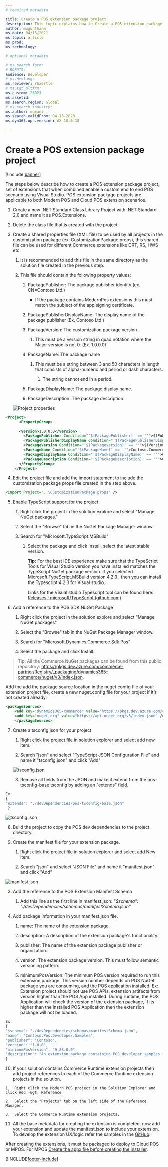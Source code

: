```yaml
---
# required metadata

title: Create a POS extension package project 
description: This topic explains how to Create a POS extension package project.
author: mugunthanm
ms.date: 04/13/2021
ms.topic: article
ms.prod: 
ms.technology: 

# optional metadata

# ms.search.form: 
# ROBOTS: 
audience: Developer
# ms.devlang: 
ms.reviewer: rhaertle
# ms.tgt_pltfrm: 
ms.custom: 28021
ms.assetid: 
ms.search.region: Global
# ms.search.industry: 
ms.author: mumani
ms.search.validFrom: 04-13-2020
ms.dyn365.ops.version: AX 10.0.18

---
```


# Create a POS extension package project 

[!include [banner](../../includes/banner.md)]

The steps below describe how to create a POS extension package project, set of extensions that when combined enable a custom end to end POS scenario using Visual Studio. POS extension package projects are applicable to both Modern POS and Cloud POS extension scenarios.

1.  Create a new .NET Standard Class Library Project with .NET Standard 2.0 and name it as POS.Extensions.
      
2.  Delete the class file that is created with the project.

3.  Create a shared properties file (XML file) to be used by all projects in the customization package (ex. CustomizationPackage.props), this shared file can be used for different Commerce extensions like CRT, RS, HWS etc.

    1.  It is recommended to add this file in the same directory as the solution file created in the previous step.

    2.  This file should contain the following property values:

        1.  PackagePublisher: The package publisher identity (ex. CN=Contoso Ltd.)

            -   If the package contains ModernPos extensions this must match the subject of the app signing certificate.

        2.  PackagePublisherDisplayName: The display name of the package publisher (Ex. Contoso Ltd.)

        3.  PackageVersion: The customization package version.

            1.  This must be a version string in quad notation where the Major version is not 0. (Ex. 1.0.0.0)

        4.  PackageName: The package name

            1.  This must be a string between 3 and 50 characters in length that consists of alpha-numeric and period or dash characters.

                1.  The string cannot end in a period.

        5.  PackageDisplayName: The package display name.

        6.  PackageDescription: The package description.

      ![Project properties](media/ProjProperty.png)

```XML
<Project>
	  <PropertyGroup>
	
	  <Version>1.0.0.0</Version>
	    <PackagePublisher Condition="'$(PackagePublisher)' == ''">$(Publisher)</PackagePublisher>
	    <PackagePublisherDisplayName Condition="'$(PackagePublisherDisplayName)' == ''">$(PublisherDisplayName)</PackagePublisherDisplayName>
	    <PackageVersion Condition="'$(PackageVersion)' == ''">$(Version)</PackageVersion>
	    <PackageName Condition="'$(PackageName)' == ''">Contoso.Commerce</PackageName>
	    <PackageDisplayName Condition="'$(PackageDisplayName)' == ''">Contoso POS Commerce Customization</PackageDisplayName>
	    <PackageDescription Condition="'$(PackageDescription)' == ''">Contoso POS Commerce Customization</PackageDescription>
	  </PropertyGroup>
	</Project>
```

4.  Edit the project file and add the import statement to include the customization package props file created in the step above.

```xml
<Import Project="..\CustomizationPackage.props" />
```

5.  Enable TypeScript support for the project

    1.  Right click the project in the solution explore and select "Manage NuGet packages."

    2.  Select the "Browse" tab in the NuGet Package Manager window

    3.  Search for "Microsoft.TypeScript.MSBuild"

        1.  Select the package and click Install, select the latest stable version.

            **Tip:** For the best IDE experience make sure that the TypeScript Tools for Visual Studio version you have installed matches the TypeScript NuGet package version. If you selected Microsoft.TypeScript.MSBuild version 4.2.3 , then you can install the Typescript 4.2.3 for Visual studio.

            Links for the Visual studio Typescript tool can be found here: [Releases · microsoft/TypeScript (github.com)](https://github.com/microsoft/TypeScript/releases)

6.  Add a reference to the POS SDK NuGet Package

    1.  Right click the project in the solution explore and select "Manage NuGet packages"

    2.  Select the "Browse" tab in the NuGet Package Manager window.

    3.  Search for "Microsoft.Dynamics.Commerce.Sdk.Pos"

    4.  Select the package and click Install.

> Tip: All the Commerce NuGet packages can be found from this public repository:
> <https://pkgs.dev.azure.com/commerce-partner/Registry/_packaging/dynamics365-commerce/nuget/v3/index.json>. 

Add the add the package source location in the nuget.config file of your extension project file, create a new nuget.config file for your project if it’s not created already:

```xml
<packageSources>
    <add key="dynamics365-commerce" value="https://pkgs.dev.azure.com/commerce-partner/Registry/_packaging/dynamics365-commerce/nuget/v3/index.json" />
    <add key="nuget.org" value="https://api.nuget.org/v3/index.json" />
    </packageSources>
```
7.  Create a tsconfig.json for your project

    1.  Right click the project file in solution explorer and select add new item.

    2.  Search "json" and select "TypeScript JSON Configuration File" and name it "tsconfig.json" and click "Add"

     ![tsconfig.json](media/jsonFile.png)

     3.  Remove all fields from the JSON and make it extend from the pos-tsconfig-base tsconfig by adding an "extends" field.

```Javascript
Ex:
{
"extends": "./devDependencies/pos-tsconfig-base.json"
 }
```
   ![tsconfig.json](media/tsconfig.png)

8.  Build the project to copy the POS dev dependencies to the project directory.

9.  Create the manifest file for your extension package.

    1.  Right click the project file in solution explorer and select add New item.

    2.  Search "json" and select "JSON File" and name it "manifest.json" and click "Add"

![manifest.json](media/manifest.json.png)

   3.  Add the reference to the POS Extension Manifest Schema

       1.  Add this line as the first line in manifest.json: *"$schema": "./devDependencies/schemas/manifestSchema.json"*

   4.  Add package information in your manifest.json file.

	    1.  name: The name of the extension package.

	    2.  description: A description of the extension package's functionality.

	    3.  publisher: The name of the extension package publisher or organization.

	    4.  version: The extension package version. This must follow semantic versioning pattern.

	    5.  minimumPosVersion: The minimum POS version required to run this extension package. This version number depends on POS NuGet package you are consuming, and the POS application installed. Ex: Extension project should not use POS APIs, extension artifacts from version higher than the POS App installed. During runtime, the POS Application will check the version of the extension package, if its higher than the installed POS Application then the extension package will not be loaded.

```Javascript
Ex:
{
"$schema": "./devDependencies/schemas/manifestSchema.json",
"name": "Contoso.Pos.Developer.Samples",
"publisher": "Contoso",
"version": "1.0.0",
"minimumPosVersion": "9.28.0.0",
"description": "An extension package containing POS developer samples to showcase various types of POS extensions.",
}
```
10.  If your solution contains Commerce Runtime extension projects then add project references to each of the Commerce Runtime extension projects in the solution.

    1.  Right click the Modern POS project in the Solution Explorer and click Add -&gt; Reference

    2.  Select the "Projects" tab on the left side of the Reference Manager.

    3.  Select the Commerce Runtime extension projects.

11.  All the base metadata for creating the extension is completed, now add your extension and update the manifest.json to include your extension. To develop the extension UX/logic refer the samples in the [GitHub](https://github.com/microsoft/Dynamics365Commerce.InStore/tree/release/9.28/src/PosSample/Pos.Extension).

After creating the extensions, it must be packaged to deploy to Cloud POS or MPOS. For MPOS [Create the appx file before creating the installer](pos-extension-appx.md).

[!INCLUDE[footer-include](../../includes/footer-banner.md)]

